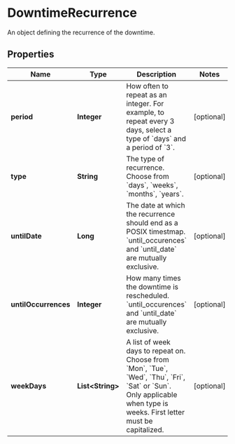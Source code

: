 

# DowntimeRecurrence

An object defining the recurrence of the downtime.
## Properties

Name | Type | Description | Notes
------------ | ------------- | ------------- | -------------
**period** | **Integer** | How often to repeat as an integer. For example, to repeat every 3 days, select a type of &#x60;days&#x60; and a period of &#x60;3&#x60;. |  [optional]
**type** | **String** | The type of recurrence. Choose from &#x60;days&#x60;, &#x60;weeks&#x60;, &#x60;months&#x60;, &#x60;years&#x60;. |  [optional]
**untilDate** | **Long** | The date at which the recurrence should end as a POSIX timestmap. &#x60;until_occurences&#x60; and &#x60;until_date&#x60; are mutually exclusive. |  [optional]
**untilOccurrences** | **Integer** | How many times the downtime is rescheduled. &#x60;until_occurences&#x60; and &#x60;until_date&#x60; are mutually exclusive. |  [optional]
**weekDays** | **List&lt;String&gt;** | A list of week days to repeat on. Choose from &#x60;Mon&#x60;, &#x60;Tue&#x60;, &#x60;Wed&#x60;, &#x60;Thu&#x60;, &#x60;Fri&#x60;, &#x60;Sat&#x60; or &#x60;Sun&#x60;. Only applicable when type is weeks. First letter must be capitalized. |  [optional]



